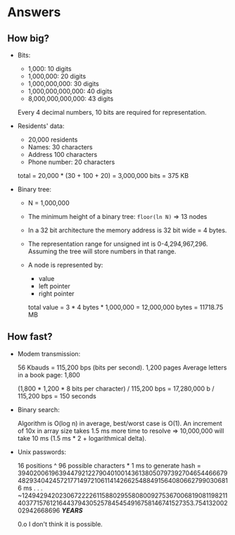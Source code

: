# Answers

## How big?

* Bits:

  + 1,000: 10 digits
  + 1,000,000: 20 digits
  + 1,000,000,000: 30 digits
  + 1,000,000,000,000: 40 digits
  + 8,000,000,000,000: 43 digits
  
  Every 4 decimal numbers, 10 bits are required for representation.

* Residents' data:

  * 20,000 residents
  * Names: 30 characters
  * Address 100 characters
  * Phone number: 20 characters

  total = 20,000 * (30 + 100 + 20) = 3,000,000 bits = 375 KB

* Binary tree:

  * N = 1,000,000
  * The minimum height of a binary tree: `floor(ln N)` => 13 nodes
  * In a 32 bit architecture the memory address is 32 bit wide = 4 bytes.
  * The representation range for unsigned int is 0-4,294,967,296. Assuming the
    tree will store numbers in that range.
  * A node is represented by:

    + value
    + left pointer
    + right pointer

    total value = 3 * 4 bytes * 1,000,000 = 12,000,000 bytes = 11718.75 MB

## How fast?

* Modem transmission:

  56 Kbauds = 115,200 bps (bits per second).
  1,200 pages 
  Average letters in a book page: 1,800

  (1,800 * 1,200 * 8 bits per character) / 115,200 bps =
  17,280,000 b / 115,200 bps = 150 seconds

* Binary search:

  Algorithm is O(log n) in average, best/worst case is O(1).
  An increment of 10x in array size takes 1.5 ms more time to resolve => 10,000,000 will take 10 ms (1.5 ms * 2 + logarithmical delta).

* Unix passwords:

  16 positions ^ 96 possible characters * 1 ms to generate hash = 39402006196394479212279040100143613805079739270465446667948293404245721771497210611414266254884915640806627990306816 ms
  .
  .
  .
  ~1249429420230672222611588029558080092753670068190811982114037715761216443794305257845454916758146741527353.75413200202942668696 ***YEARS***
  
  0.o
  I don't think it is possible.
